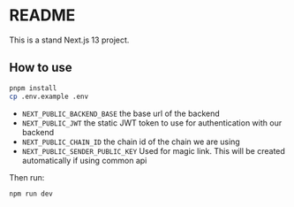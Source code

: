# README

This is a stand Next.js 13 project.

## How to use

```bash
pnpm install
cp .env.example .env
```

- `NEXT_PUBLIC_BACKEND_BASE` the base url of the backend
- `NEXT_PUBLIC_JWT` the static JWT token to use for authentication with our backend
- `NEXT_PUBLIC_CHAIN_ID` the chain id of the chain we are using
- `NEXT_PUBLIC_SENDER_PUBLIC_KEY` Used for magic link. This will be created automatically if using common api

Then run:

```bash
npm run dev
```

